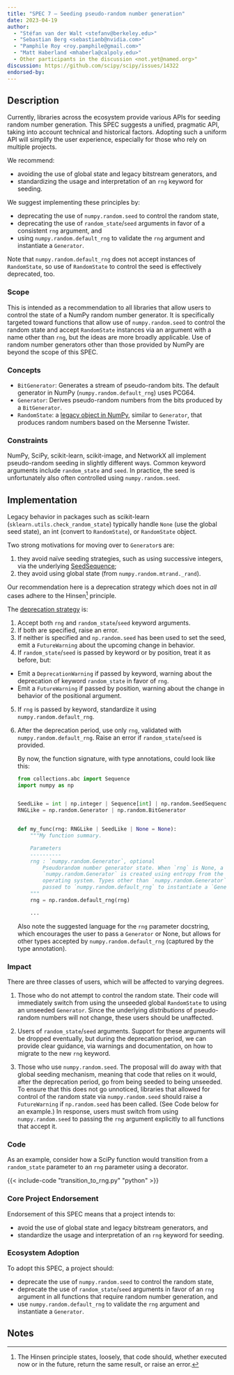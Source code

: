 ```yaml
---
title: "SPEC 7 — Seeding pseudo-random number generation"
date: 2023-04-19
author:
  - "Stéfan van der Walt <stefanv@berkeley.edu>"
  - "Sebastian Berg <sebastianb@nvidia.com>"
  - "Pamphile Roy <roy.pamphile@gmail.com>"
  - "Matt Haberland <mhaberla@calpoly.edu>"
  - Other participants in the discussion <not.yet@named.org>"
discussion: https://github.com/scipy/scipy/issues/14322
endorsed-by:
---
```


## Description

Currently, libraries across the ecosystem provide various APIs for seeding random number generation.
This SPEC suggests a unified, pragmatic API, taking into account technical and historical factors.
Adopting such a uniform API will simplify the user experience, especially for those who rely on multiple projects.

We recommend:

- avoiding the use of global state and legacy bitstream generators, and
- standardizing the usage and interpretation of an `rng` keyword for seeding.

We suggest implementing these principles by:

- deprecating the use of `numpy.random.seed` to control the random state,
- deprecating the use of `random_state`/`seed` arguments in favor of a consistent `rng` argument, and
- using `numpy.random.default_rng` to validate the `rng` argument and instantiate a `Generator`.

Note that `numpy.random.default_rng` does not accept instances of `RandomState`, so use of `RandomState` to control the seed is effectively deprecated, too.

### Scope

This is intended as a recommendation to all libraries that allow users to control the
state of a NumPy random number generator. It is specifically targeted toward functions
that allow use of `numpy.random.seed` to control the random state and accept
`RandomState` instances via an argument with a name other than `rng`, but the ideas
are more broadly applicable. Use of random number generators other than those provided
by NumPy are beyond the scope of this SPEC.

### Concepts

- `BitGenerator`: Generates a stream of pseudo-random bits. The default generator in NumPy (`numpy.random.default_rng`) uses PCG64.
- `Generator`: Derives pseudo-random numbers from the bits produced by a `BitGenerator`.
- `RandomState`: a [legacy object in NumPy](https://numpy.org/doc/stable/reference/random/index.html), similar to `Generator`, that produces random numbers based on the Mersenne Twister.

### Constraints

NumPy, SciPy, scikit-learn, scikit-image, and NetworkX all implement pseudo-random seeding in slightly different ways.
Common keyword arguments include `random_state` and `seed`.
In practice, the seed is unfortunately also often controlled using `numpy.random.seed`.

## Implementation

Legacy behavior in packages such as scikit-learn (`sklearn.utils.check_random_state`) typically handle `None` (use the global seed state), an int (convert to `RandomState`), or `RandomState` object.

Two strong motivations for moving over to `Generator`s are:

1. they avoid naïve seeding strategies, such as using successive integers, via the underlying [SeedSequence](https://numpy.org/doc/stable/reference/random/parallel.html#seedsequence-spawning);
2. they avoid using global state (from `numpy.random.mtrand._rand`).

Our recommendation here is a deprecation strategy which does not in _all_ cases adhere to the Hinsen[^hinsen] principle.

The [deprecation strategy](https://github.com/scientific-python/specs/pull/180#issuecomment-1515248009) is:

1. Accept both `rng` and `random_state`/`seed` keyword arguments.
2. If both are specified, raise an error.
3. If neither is specified and `np.random.seed` has been used to set the seed, emit a `FutureWarning` about the upcoming change in behavior.
4. If `random_state`/`seed` is passed by keyword or by position, treat it as before, but:

- Emit a `DeprecationWarning` if passed by keyword, warning about the deprecation of keyword `random_state` in favor of `rng`.
- Emit a `FutureWarning` if passed by position, warning about the change in behavior of the positional argument.

5. If `rng` is passed by keyword, standardize it using `numpy.random.default_rng`.
6. After the deprecation period, use only `rng`, validated with `numpy.random.default_rng`.
   Raise an error if `random_state`/`seed` is provided.

   By now, the function signature, with type annotations, could look like this:

   ```python
   from collections.abc import Sequence
   import numpy as np


   SeedLike = int | np.integer | Sequence[int] | np.random.SeedSequence
   RNGLike = np.random.Generator | np.random.BitGenerator


   def my_func(rng: RNGLike | SeedLike | None = None):
       """My function summary.

       Parameters
       ----------
       rng : `numpy.random.Generator`, optional
           Pseudorandom number generator state. When `rng` is None, a new
           `numpy.random.Generator` is created using entropy from the
           operating system. Types other than `numpy.random.Generator` are
           passed to `numpy.random.default_rng` to instantiate a `Generator`.
       """
       rng = np.random.default_rng(rng)

       ...

   ```

   Also note the suggested language for the `rng` parameter docstring, which encourages the user to pass a `Generator` or None, but allows for other types accepted by `numpy.random.default_rng` (captured by the type annotation).

### Impact

There are three classes of users, which will be affected to varying degrees.

1. Those who do not attempt to control the random state.
   Their code will immediately switch from using the unseeded global `RandomState` to using an unseeded `Generator`.
   Since the underlying _distributions_ of pseudo-random numbers will not change, these users should be unaffected.

2. Users of `random_state`/`seed` arguments.
   Support for these arguments will be dropped eventually, but during the deprecation period, we can provide clear guidance, via warnings and documentation, on how to migrate to the new `rng` keyword.

3. Those who use `numpy.random.seed`.
   The proposal will do away with that global seeding mechanism, meaning that code that relies on it would, after the deprecation period, go from being seeded to being unseeded.
   To ensure that this does not go unnoticed, libraries that allowed for control of the random state via `numpy.random.seed` should raise a `FutureWarning` if `np.random.seed` has been called. (See Code below for an example.)
   In response, users must switch from using `numpy.random.seed` to passing the `rng` argument explicitly to all functions that accept it.

[^hinsen]: The Hinsen principle states, loosely, that code should, whether executed now or in the future, return the same result, or raise an error.

### Code

As an example, consider how a SciPy function would transition from a `random_state` parameter to an `rng` parameter using a decorator.

{{< include-code "transition_to_rng.py" "python" >}}

### Core Project Endorsement

Endorsement of this SPEC means that a project intends to:

- avoid the use of global state and legacy bitstream generators, and
- standardize the usage and interpretation of an `rng` keyword for seeding.

### Ecosystem Adoption

To adopt this SPEC, a project should:

- deprecate the use of `numpy.random.seed` to control the random state,
- deprecate the use of `random_state`/`seed` arguments in favor of an `rng` argument in all functions that require random number generation, and
- use `numpy.random.default_rng` to validate the `rng` argument and instantiate a `Generator`.

## Notes
